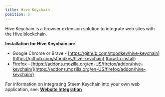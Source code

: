 ```yaml
---
title: Hive Keychain
position: 5
---
```


Hive Keychain is a browser extension solution to integrate web sites with the Hive blockchain.

**Installation for Hive Keychain on:**
  * Google Chrome or Brave - [https://github.com/stoodkev/hive-keychain](https://github.com/stoodkev/hive-keychain) ([how to install](https://peakd.com/hive-keychain/@stoodkev/hive-keychain-beta-is-ready#for-users))
  * Firefox - [https://addons.mozilla.org/en-US/firefox/addon/hive-keychain/](https://addons.mozilla.org/en-US/firefox/addon/hive-keychain/)

For information on integrating Steem Keychain into your own web application, see: [**Website Integration**](https://github.com/stoodkev/hive-keychain#website-integration)
